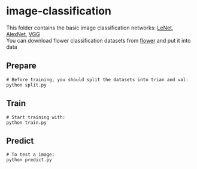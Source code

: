 # image-classification
This folder contains the basic image classification networks: [LeNet](https://github.com/Kyrie798/image-classification/tree/main/LeNet), [AlexNet](https://github.com/Kyrie798/image-classification/tree/main/LeNet), [VGG](https://github.com/Kyrie798/image-classification/tree/main/VGG)  
You can download flower classification datasets from [flower](https://storage.googleapis.com/download.tensorflow.org/example_images/flower_photos.tgz) and put it into data  

## Prepare
```
# Before training, you should split the datasets into trian and val:
python split.py
```
## Train
```
# Start training with: 
python train.py
```

## Predict
```
# To test a image: 
python predict.py
```
